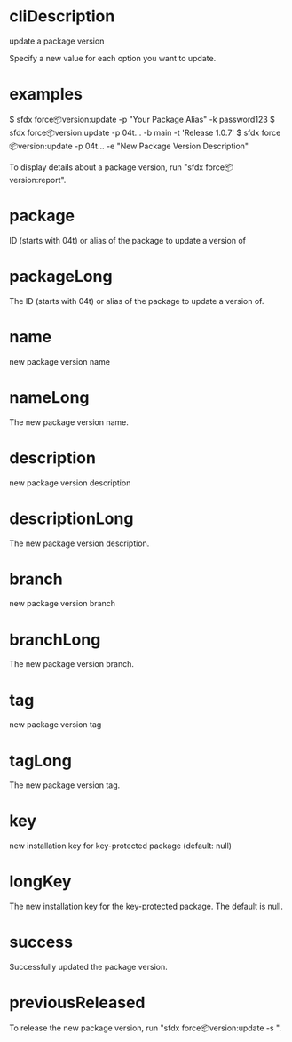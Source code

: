 # cliDescription

update a package version

Specify a new value for each option you want to update.

# examples

$ sfdx force:package:version:update -p "Your Package Alias" -k password123
$ sfdx force:package:version:update -p 04t... -b main -t 'Release 1.0.7'
$ sfdx force:package:version:update -p 04t... -e "New Package Version Description"

To display details about a package version, run "sfdx force:package:version:report".

# package

ID (starts with 04t) or alias of the package to update a version of

# packageLong

The ID (starts with 04t) or alias of the package to update a version of.

# name

new package version name

# nameLong

The new package version name.

# description

new package version description

# descriptionLong

The new package version description.

# branch

new package version branch

# branchLong

The new package version branch.

# tag

new package version tag

# tagLong

The new package version tag.

# key

new installation key for key-protected package (default: null)

# longKey

The new installation key for the key-protected package. The default is null.

# success

Successfully updated the package version.

# previousReleased

To release the new package version, run "sfdx force:package:version:update -s <new package version ID>".
